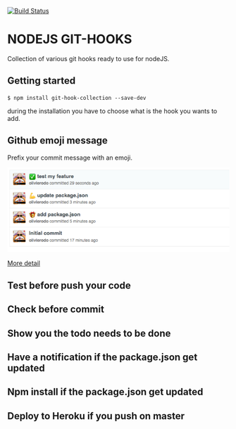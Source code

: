 [![Build Status](https://travis-ci.org/olivierodo/git-hook-collection.svg?branch=master)](https://travis-ci.org/olivierodo/git-hook-collection)

# NODEJS GIT-HOOKS

Collection of various git hooks ready to use for nodeJS.

## Getting started

```
$ npm install git-hook-collection --save-dev
```

during the installation you have to choose what is the hook you wants to add.


## Github emoji message

Prefix your commit message with an emoji.

![preview](doc/img/emoji.png)

[More detail](doc/emoji.md)


## Test before push your code

## Check before commit

## Show you the todo needs to be done

## Have a notification if the package.json get updated

## Npm install if the package.json get updated

## Deploy to Heroku if you push on master

